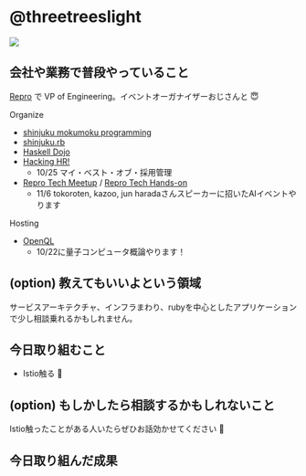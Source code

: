 # @threetreeslight

![](https://avatars3.githubusercontent.com/u/1057490?s=100&v=4)

## 会社や業務で普段やっていること

[Repro](https://repro.io) で VP of Engineering。イベントオーガナイザーおじさんと :innocent:

Organize

- [shinjuku mokumoku programming](https://shinjuku-mokumoku.connpass.com/)
- [shinjuku.rb](https://shinjukurb.connpass.com/)
- [Haskell Dojo](https://shinjukuhs.connpass.com/)
- [Hacking HR!](https://hacking-hr.connpass.com/)
  - 10/25 マイ・ベスト・オブ・採用管理
- [Repro Tech Meetup](https://repro-tech.connpass.com/) / [Repro Tech Hands-on](https://repro-tech.connpass.com/)
  - 11/6 tokoroten, kazoo, jun haradaさんスピーカーに招いたAIイベントやります

Hosting

- [OpenQL](https://openql.connpass.com/)
  - 10/22に量子コンピュータ概論やります！

## (option) 教えてもいいよという領域

サービスアーキテクチャ、インフラまわり、rubyを中心としたアプリケーションで少し相談乗れるかもしれません。

## 今日取り組むこと

- Istio触る :muscle:

## (option) もしかしたら相談するかもしれないこと

Istio触ったことがある人いたらぜひお話効かせてください :pray:

## 今日取り組んだ成果
